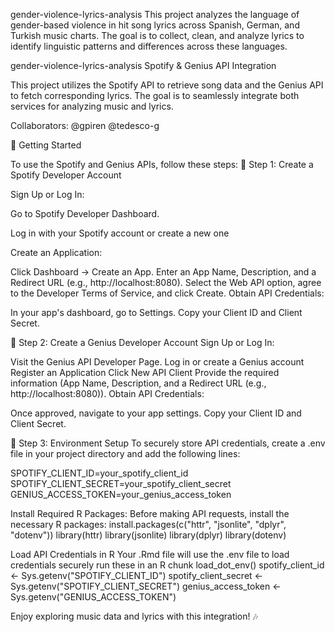 gender-violence-lyrics-analysis
This project analyzes the language of gender-based violence in hit song lyrics across Spanish, German, and Turkish music charts. The goal is to collect, clean, and analyze lyrics to identify linguistic patterns and differences across these languages.

gender-violence-lyrics-analysis
Spotify & Genius API Integration

This project utilizes the Spotify API to retrieve song data and the Genius API to fetch corresponding lyrics. The goal is to seamlessly integrate both services for analyzing music and lyrics.

Collaborators:
@gpiren
@tedesco-g

🚀 Getting Started

To use the Spotify and Genius APIs, follow these steps:
🔹 Step 1: Create a Spotify Developer Account

Sign Up or Log In:

Go to Spotify Developer Dashboard.

Log in with your Spotify account or create a new one

Create an Application:

Click Dashboard → Create an App.
Enter an App Name, Description, and a Redirect URL (e.g., http://localhost:8080).
Select the Web API option, agree to the Developer Terms of Service, and click Create.
Obtain API Credentials:

In your app's dashboard, go to Settings.
Copy your Client ID and Client Secret.

🔹 Step 2: Create a Genius Developer Account
Sign Up or Log In:

Visit the Genius API Developer Page.
Log in or create a Genius account
Register an Application
Click New API Client
Provide the required information (App Name, Description, and a Redirect URL (e.g., http://localhost:8080)).
Obtain API Credentials:

Once approved, navigate to your app settings.
Copy your Client ID and Client Secret.

🔹 Step 3: Environment Setup
To securely store API credentials, create a .env file in your project directory and add the following lines:

SPOTIFY_CLIENT_ID=your_spotify_client_id SPOTIFY_CLIENT_SECRET=your_spotify_client_secret GENIUS_ACCESS_TOKEN=your_genius_access_token

Install Required R Packages: Before making API requests, install the necessary R packages:
install.packages(c("httr", "jsonlite", "dplyr", "dotenv")) 
library(httr) 
library(jsonlite) 
library(dplyr) 
library(dotenv)

Load API Credentials in R Your .Rmd file will use the .env file to load credentials securely run these in an R chunk load_dot_env() spotify_client_id <- Sys.getenv("SPOTIFY_CLIENT_ID") spotify_client_secret <- Sys.getenv("SPOTIFY_CLIENT_SECRET") genius_access_token <- Sys.getenv("GENIUS_ACCESS_TOKEN")

Enjoy exploring music data and lyrics with this integration! 🎶
